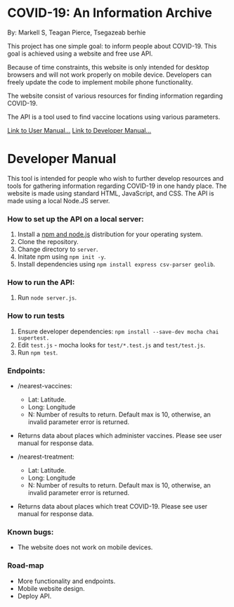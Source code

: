 # COVID-19: An Information Archive

By: Markell S, Teagan Pierce, Tsegazeab berhie

This project has one simple goal: to inform people about COVID-19. This goal is achieved using a website and free use API.

Because of time constraints, this website is only intended for desktop browsers and will not work properly on mobile device. Developers can freely update the code to implement mobile phone functionality.

The website consist of various resources for finding information regarding COVID-19.

The API is a tool used to find vaccine locations using various parameters.

[Link to User Manual...](docs/USER_MANUAL.md)
[Link to Developer Manual...](docs/DEVELOPER_MANUAL)

# Developer Manual

This tool is intended for people who wish to further develop resources and tools for gathering information regarding COVID-19 in one handy place.
The website is made using standard HTML, JavaScript, and CSS. The API is made using a local Node.JS server.

### How to set up the API on a local server:
1. Install a [npm and node.js](https://docs.npmjs.com/downloading-and-installing-node-js-and-npm "npm and node.js") distribution for your operating system.
2. Clone the repository.
3. Change directory to `server`.
4. Initate npm using `npm init -y`.
5. Install dependencies using `npm install express csv-parser geolib`.

### How to run the API:
1. Run `node server.js`.

### How to run tests
1. Ensure developer dependencies: `npm install --save-dev mocha chai supertest.`
2. Edit `test.js` - mocha looks for `test/*.test.js` and `test/test.js`.
3. Run `npm test`.

### Endpoints:
- /nearest-vaccines: 
	- Lat:  Latitude.
	- Long: Longitude
	- N: Number of results to return. Default max is 10, otherwise, an invalid parameter error is returned.
- Returns data about places which administer vaccines. Please see user manual for response data.

- /nearest-treatment: 
	- Lat:  Latitude.
	- Long: Longitude
	- N: Number of results to return. Default max is 10, otherwise, an invalid parameter error is returned.
- Returns data about places which treat COVID-19. Please see user manual for response data.

### Known bugs:
- The website does not work on mobile devices.

### Road-map
- More functionality and endpoints.
- Mobile website design.
- Deploy API.
